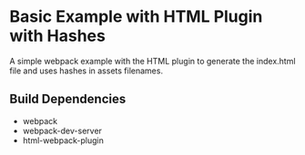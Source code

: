 # Basic Example with HTML Plugin with Hashes

A simple webpack example with the HTML plugin to generate the index.html file
and uses hashes in assets filenames.

## Build Dependencies

- webpack
- webpack-dev-server
- html-webpack-plugin
